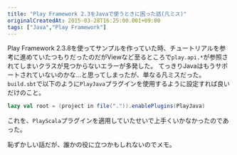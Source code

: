 ```yaml
---
title: "Play Framework 2.3をJavaで使うときに困った話(凡ミス)"
originalCreatedAt: 2015-03-28T16:25:00.001+09:00
tags: ["Java","Play Framework"]
---
```

Play Framework 2.3.8を使ってサンプルを作っていた時、チュートリアルを参考に進めていたつもりだったのだがViewなど至るところで`play.api.*`が参照されてしまいクラスが見つからないエラーが多発した。
てっきりJavaはもうサポートされていないのかな…と思ってしまったが、単なる凡ミスだった。
`build.sbt`で以下のように`PlayJava`プラグインを使用するように設定すれば良いだけのこと。

```scala
lazy val root = (project in file(".")).enablePlugins(PlayJava)
```

これを、`PlayScala`プラグインを適用していたせいで上手くいかなかったのであった。

恥ずかしい話だが、誰かの役に立つかもしれないのでメモ。
<!--more-->
